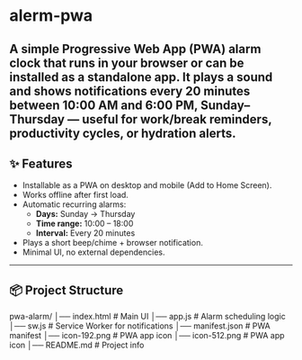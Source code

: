 # alerm-pwa
A simple **Progressive Web App (PWA)** alarm clock that runs in your browser or can be installed as a standalone app.   It plays a sound and shows notifications **every 20 minutes between 10:00 AM and 6:00 PM, Sunday–Thursday** — useful for work/break reminders, productivity cycles, or hydration alerts.
---

## ✨ Features
- Installable as a PWA on desktop and mobile (Add to Home Screen).
- Works offline after first load.
- Automatic recurring alarms:
  - **Days:** Sunday → Thursday  
  - **Time range:** 10:00 – 18:00  
  - **Interval:** Every 20 minutes  
- Plays a short beep/chime + browser notification.
- Minimal UI, no external dependencies.

---

## 📦 Project Structure
pwa-alarm/
│── index.html # Main UI
│── app.js # Alarm scheduling logic
│── sw.js # Service Worker for notifications
│── manifest.json # PWA manifest
│── icon-192.png # PWA app icon
│── icon-512.png # PWA app icon
│── README.md # Project info
